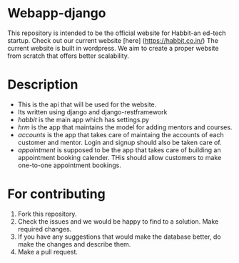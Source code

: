 # Webapp-django

This repository is intended to be the official website for Habbit-an ed-tech startup. 
Check out our current website [here] (https://habbit.co.in/)
The current website is built in wordpress. We aim to create a proper website from scratch that offers better scalability. 

# Description
* This is the api that will be used for the website. 
* Its written using django and django-restframework
* _habbit_ is the main app which has settings.py
* _hrm_ is the app that maintains the model for adding mentors and courses.
* _accounts_ is the app that takes care of maintaing the accounts of each customer and mentor. Login and signup should also be taken care of. 
* _appointment_ is supposed to be the app that takes care of building an appointment booking calender. THis should allow customers to make one-to-one appointment bookings.


# For contributing
1. Fork this repository.
2. Check the issues and we would be happy to find to a solution. Make required changes.
3. If you have any suggestions that would make the database better, do make the changes and describe them.
4. Make a pull request.
